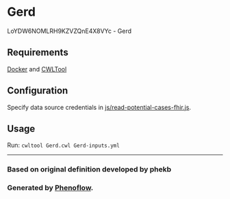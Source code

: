 # Gerd

LoYDW6NOMLRH9KZVZQnE4X8VYc - Gerd

## Requirements

[Docker](https://docs.docker.com/install/) and [CWLTool](https://github.com/common-workflow-language/cwltool#install)

## Configuration

Specify data source credentials in [js/read-potential-cases-fhir.js](js/read-potential-cases-fhir.js).

## Usage

Run: `cwltool Gerd.cwl Gerd-inputs.yml`

***

### Based on original definition developed by phekb
### Generated by [Phenoflow](https://kclhi.org/phenoflow).
